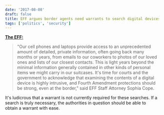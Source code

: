```yaml
---
date: '2017-08-08'
draft: false
title: EFF argues border agents need warrants to search digital devices
tags: ['politics', 'security']
---
```


**[The EFF:](https://www.eff.org/press/releases/eff-court-border-agents-need-warrants-search-contents-digital-devices)**

> "Our cell phones and laptops provide access to an unprecedented amount of detailed, private information, often going back many months or years, from emails to our coworkers to photos of our loved ones and lists of our closest contacts. This is light years beyond the minimal information generally contained in other kinds of personal items we might carry in our suitcases. It's time for courts and the government to acknowledge that examining the contents of a digital device is highly intrusive, and Fourth Amendment protections should be strong, even at the border," said EFF Staff Attorney Sophia Cope.<!-- excerpt -->

It's ludicrous that a warrant is not currently required for these searches. If a search is truly necessary, the authorities in question should be able to obtain a warrant with ease.
